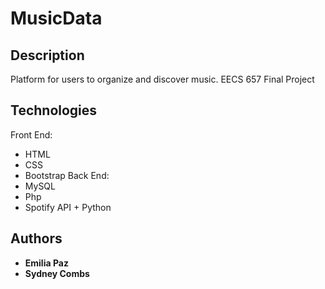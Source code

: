 # MusicData

## Description

Platform for users to organize and discover music.
EECS 657 Final Project

## Technologies

Front End:
* HTML
* CSS
* Bootstrap
Back End:
* MySQL
* Php
* Spotify API + Python

## Authors

* **Emilia Paz**
* **Sydney Combs**
